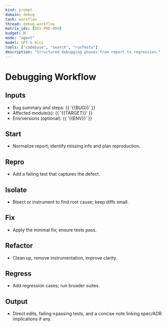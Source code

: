 ```yaml
---
kind: prompt
domain: debug
task: workflow
thread: debug-workflow
matrix_ids: [DEV-PRD-004]
budget: M
mode: "agent"
model: GPT-5 mini
tools: ["codebase", "search", "runTests"]
description: "Structured debugging phases from report to regression."
---
```


# Debugging Workflow

## Inputs

-   Bug summary and steps: {{ '{{BUG}}' }}
-   Affected module(s): {{ '{{TARGET}}' }}
-   Env/versions (optional): {{ '{{ENV}}' }}

## Start

-   Normalize report; identify missing info and plan reproduction.

## Repro

-   Add a failing test that captures the defect.

## Isolate

-   Bisect or instrument to find root cause; keep diffs small.

## Fix

-   Apply the minimal fix; ensure tests pass.

## Refactor

-   Clean up, remove instrumentation, improve clarity.

## Regress

-   Add regression cases; run broader suites.

## Output

-   Direct edits, failing→passing tests, and a concise note linking spec/ADR implications if any.
